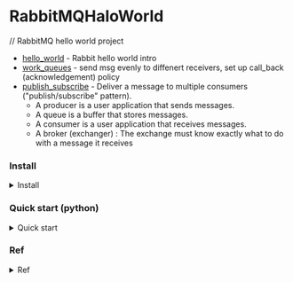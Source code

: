 # RabbitMQHaloWorld

// RabbitMQ hello world project
- [hello_world](https://github.com/yennanliu/RabbitMQHaloWorld/tree/master/src/main/python/hello_world) - Rabbit hello world intro
- [work_queues](https://github.com/yennanliu/RabbitMQHaloWorld/tree/master/src/main/python/work_queues) - send msg evenly to diffenert receivers, set up call_back (acknowledgement) policy
- [publish_subscribe](https://github.com/yennanliu/RabbitMQHaloWorld/tree/master/src/main/python/publish_subscribe) - Deliver a message to multiple consumers ("publish/subscribe" pattern).
	- A producer is a user application that sends messages.
	- A queue is a buffer that stores messages.
	- A consumer is a user application that receives messages.
	- A broker (exchanger) : The exchange must know exactly what to do with a message it receives

### Install

<details>
<summary>Install</summary>

#### Docker
```bash
# https://www.rabbitmq.com/download.html
docker run -it -d --rm --name rabbitmq -p 5672:5672 -p 15672:15672 rabbitmq:3-management
```
- account/password : guest/guest
- localhost:15672

#### Mac OSX 
```bash
# https://www.rabbitmq.com/install-homebrew.html
brew update
brew install rabbitmq
# update env variable (or change it in ~/.bashrc or ~/.zshrc)
export PATH=$PATH:/usr/local/sbin

# launch the rabbitMQ server
# I) via rabbitmq CLI
rabbitmq-server

# II) via brew (in background)
brew services start rabbitmq

# stop the server
brew services stop rabbitmq
```
- account/password : guest/guest
- localhost:15672

```bash
# list queues
rabbitmqctl list_queues
```

</details>

### Quick start (python)

<details>
<summary>Quick start</summary>

#### hello_world
```bash
# start receiver
python src/main/python/hello_world/receive.py
# => [*] Waiting for messages. To exit press CTRL+C
# => [x] Received 'Hello World!'

# start sender
python src/main/python/hello_world/send.py
# => [x] Sent 'Hello World!'
```

#### work_queues
```bash
# run 2 workers

# shell 1
python src/main/python/work_queues/worker.py
# => [*] Waiting for messages. To exit press CTRL+C

# shell 2
python src/main/python/work_queues/worker.py
# => [*] Waiting for messages. To exit press CTRL+C

# create (publish) some msg
# shell 3
python src/main/python/work_queues/new_task.py First message.
python src/main/python/work_queues/new_task.py Second message..
python src/main/python/work_queues/new_task.py Third message...
python src/main/python/work_queues/new_task.py Fourth message....
python src/main/python/work_queues/new_task.py Fifth message.....
```

#### publish_subscribe
```bash
# run the receiver
python src/main/python/publish_subscribe/receive_logs.py > logs_from_rabbit.log
# or, see the log at screen
python src/main/python/publish_subscribe/receive_logs.py

# run the sender
python src/main/python/publish_subscribe/emit_log.py

# verify that the code actually creates bindings and queues as we want
rabbitmqctl list_bindings
```

</details>

### Ref

<details>
<summary>Ref</summary>
	
- RabbitMQ CLI
	- https://www.rabbitmq.com/cli.html
	
</details>

